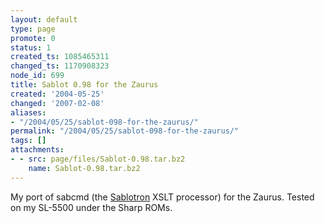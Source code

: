 ```yaml
---
layout: default
type: page
promote: 0
status: 1
created_ts: 1085465311
changed_ts: 1170908323
node_id: 699
title: Sablot 0.98 for the Zaurus
created: '2004-05-25'
changed: '2007-02-08'
aliases:
- "/2004/05/25/sablot-098-for-the-zaurus/"
permalink: "/2004/05/25/sablot-098-for-the-zaurus/"
tags: []
attachments:
- - src: page/files/Sablot-0.98.tar.bz2
    name: Sablot-0.98.tar.bz2
---
```

My port of sabcmd (the [Sablotron](http://www.gingerall.com/charlie/ga/xml/p_sab.xml) XSLT processor) for the Zaurus.  Tested on my SL-5500 under the Sharp ROMs.
